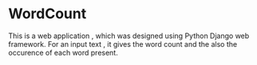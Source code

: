 # WordCount
This is a web application , which was designed using Python Django web framework. For an input text , it gives the word count and the also the occurence of each word present.

